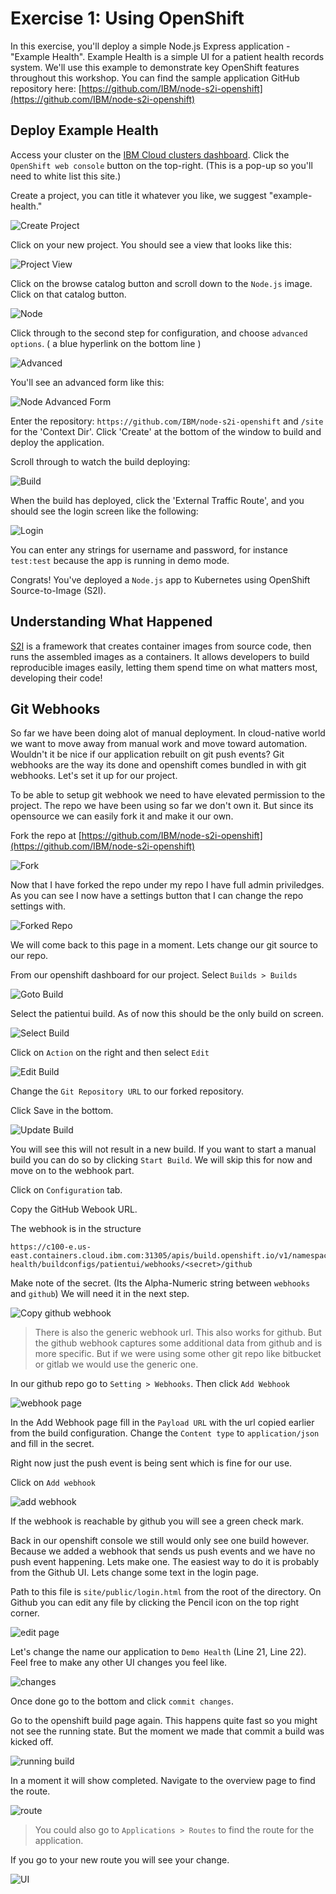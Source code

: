 # Exercise 1: Using OpenShift

In this exercise, you'll deploy a simple Node.js Express application - "Example Health". Example Health is a simple UI for a patient health records system. We'll use this example to demonstrate key OpenShift features throughout this workshop. You can find the sample application GitHub repository here: [https://github.com/IBM/node-s2i-openshift](https://github.com/IBM/node-s2i-openshift)

## Deploy Example Health

Access your cluster on the [IBM Cloud clusters dashboard](https://cloud.ibm.com/kubernetes/clusters). Click the `OpenShift web console` button on the top-right. (This is a pop-up so you'll need to white list this site.)

Create a project, you can title it whatever you like, we suggest "example-health."

![Create Project](../.gitbook/assets/createproject.png)

Click on your new project. You should see a view that looks like this:

![Project View](../.gitbook/assets/projectview.png)

Click on the browse catalog button and scroll down to the `Node.js` image. Click on that catalog button.

![Node](../.gitbook/assets/node.png)

Click through to the second step for configuration, and choose `advanced options`. \( a blue hyperlink on the bottom line \)

![Advanced](../.gitbook/assets/advanced.png)

You'll see an advanced form like this:

![Node Advanced Form](../.gitbook/assets/node-advanced-form.png)

Enter the repository: `https://github.com/IBM/node-s2i-openshift` and `/site` for the 'Context Dir'. Click 'Create' at the bottom of the window to build and deploy the application.

Scroll through to watch the build deploying:

![Build](../.gitbook/assets/build.png)

When the build has deployed, click the 'External Traffic Route', and you should see the login screen like the following:

![Login](../.gitbook/assets/login.png)

You can enter any strings for username and password, for instance `test:test` because the app is running in demo mode.

Congrats! You've deployed a `Node.js` app to Kubernetes using OpenShift Source-to-Image (S2I).

## Understanding What Happened

[S2I](https://docs.openshift.com/container-platform/3.6/architecture/core_concepts/builds_and_image_streams.html#source-build) is a framework that creates container images from source code, then runs the assembled images as a containers. It allows developers to build reproducible images easily, letting them spend time on what matters most, developing their code!

## Git Webhooks

So far we have been doing alot of manual deployment. In cloud-native world we want to move away from manual work and move toward automation. Wouldn't it be nice if our application rebuilt on git push events? Git webhooks are the way its done and openshift comes bundled in with git webhooks. Let's set it up for our project.

To be able to setup git webhook we need to have elevated permission to the project. The repo we have been using so far we don't own it. But since its opensource we can easily fork it and make it our own.

Fork the repo at [https://github.com/IBM/node-s2i-openshift](https://github.com/IBM/node-s2i-openshift)

![Fork](../.gitbook/assets/fork.png)

Now that I have forked the repo under my repo I have full admin priviledges. As you can see I now have a settings button that I can change the repo settings with.

![Forked Repo](../.gitbook/assets/forked-repo.png)

We will come back to this page in a moment. Lets change our git source to our repo.

From our openshift dashboard for our project. Select `Builds > Builds`

![Goto Build](../.gitbook/assets/goto-build.png)

Select the patientui build. As of now this should be the only build on screen.

![Select Build](../.gitbook/assets/select-build.png)

Click on `Action` on the right and then select `Edit`

![Edit Build](../.gitbook/assets/edit-build.png)

Change the `Git Repository URL` to our forked repository.

Click Save in the bottom.

![Update Build](../.gitbook/assets/update-build-src.png)

You will see this will not result in a new build. If you want to start a manual build you can do so by clicking `Start Build`. We will skip this for now and move on to the webhook part.

Click on `Configuration` tab.

Copy the GitHub Webook URL.

The webhook is in the structure

```
https://c100-e.us-east.containers.cloud.ibm.com:31305/apis/build.openshift.io/v1/namespaces/example-health/buildconfigs/patientui/webhooks/<secret>/github
```

Make note of the secret. (Its the Alpha-Numeric string between `webhooks` and `github`) We will need it in the next step.


![Copy github webhook](../.gitbook/assets/copy-github-webhook.png)

> There is also the generic webhook url. This also works for github. But the github webhook captures some additional data from github and is more specific. But if we were using some other git repo like bitbucket or gitlab we would use the generic one.

In our github repo go to `Setting > Webhooks`. Then click `Add Webhook`

![webhook page](../.gitbook/assets/webhook-page.png)

In the Add Webhook page fill in the `Payload URL` with the url copied earlier from the build configuration. Change the `Content type` to `application/json` and fill in the secret.

Right now just the push event is being sent which is fine for our use.

Click on `Add webhook`

![add webhook](../.gitbook/assets/add-webhook.png)

If the webhook is reachable by github you will see a green check mark.

Back in our openshift console we still would only see one build however. Because we added a webhook that sends us push events and we have no push event happening. Lets make one. The easiest way to do it is probably from the Github UI. Lets change some text in the login page.

Path to this file is `site/public/login.html` from the root of the directory. On Github you can edit any file by clicking the Pencil icon on the top right corner.


![edit page](../.gitbook/assets/edit-page.png)

Let's change the name our application to `Demo Health` (Line 21, Line 22). Feel free to make any other UI changes you feel like.

![changes](../.gitbook/assets/changes.png)

Once done go to the bottom and click `commit changes`.

Go to the openshift build page again. This happens quite fast so you might not see the running state. But the moment we made that commit a build was kicked off.

![running build](../.gitbook/assets/running-build.png)

In a moment it will show completed. Navigate to the overview page to find the route.

![route](../.gitbook/assets/route.png)

> You could also go to `Applications > Routes` to find the route for the application.

If you go to your new route you will see your change.

![UI](../.gitbook/assets/updated-ui.png)

